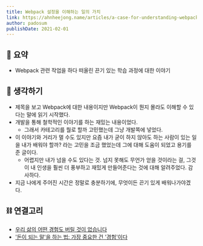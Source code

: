 ```yaml
---
title: Webpack 설정을 이해하는 일의 가치
link: https://ahnheejong.name/articles/a-case-for-understanding-webpack-config/
author: padosum
publishDate: 2021-02-01
---
```

## 📝 요약 
- Webpack 관련 작업을 하다 떠올린 끈기 있는 학습 과정에 대한 이야기 

## 🤔 생각하기 
- 제목을 보고 Webpack에 대한 내용이지만 Webpack이 뭔지 몰라도 이해할 수 있다는 말에 읽기 시작했다.  
- 개발을 통해 철학적인 이야기를 하는 재밌는 내용이었다.  
  - 그래서 카테고리를 뭘로 할까 고민했는데 그냥 개발쪽에 넣었다.  
- 이 이야기와 거리가 멀 수도 있지만 요즘 내가 굳이 하지 않아도 하는 사람이 있는 일을 내가 배워야 할까? 라는 고민을 조금 했었는데 그에 대해 도움이 되었고 용기를 준 글이다.  
  - 어렵지만 내가 넘을 수도 있다는 것. 넘지 못해도 무언가 얻을 것이라는 걸, 그것이 내 인생을 훨씬 더 풍부하고 재밌게 만들어준다는 것에 대해 알려주었다. 감사하다.    
- 지금 나에게 주어진 시간은 정말로 충분하기에, 무엇이든 끈기 있게 배워나가야겠다.  

## ⛓ 연결고리
- [우리 삶의 어떤 경험도 버릴 것이 없습니다](../Life/overview-effect)
- ['돈이 되는 말'을 하는 법: 가장 중요한 건 '경험'이다](../Business/the-most-important-thing-is-experience)